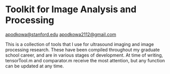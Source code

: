 # Toolkit for Image Analysis and Processing
apodkowa@stanford.edu
apodkowa2112@gmail.com

This is a collection of tools that I use for ultrasound imaging and image processing research.  These have been compiled throughout my graduate school career, and are in various stages of development.  At time of writing, tensorTool.m and comparator.m receive the most attention, but any function can be updated at any time.
